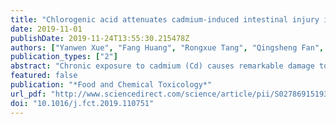 ```yaml
---
title: "Chlorogenic acid attenuates cadmium-induced intestinal injury in Sprague–Dawley rats"
date: 2019-11-01
publishDate: 2019-11-24T13:55:30.215478Z
authors: ["Yanwen Xue", "Fang Huang", "Rongxue Tang", "Qingsheng Fan", "Bing Zhang", "Zhenjiang Zech Xu", "Xiaoming Sun", "Zheng Ruan"]
publication_types: ["2"]
abstract: "Chronic exposure to cadmium (Cd) causes remarkable damage to the liver and gastrointestinal tract. Previous studies have revealed that chlorogenic acid (CGA) could improve the intestinal barrier integrity for weaned rats. Hence, this study sought to investigate the protective effects of CGA from pure reagent and sunflower seed extract (SSE) on growth performance, antioxidant indicators, inflammatory biomarkers and intestinal barrier function in Cd treated rats. A total of 32 Sprague–Dawley female rats with similar weights were randomly allotted to four treatments: control, CdCl2 (6 mg/kg BW), co-treatment of Cd (6 mg/kg BW) and pure CGA (50 mg/kg BW), and co-treatment of Cd (6 mg/kg BW) and SSE (50 mg/kg BW) for 14 days. The data indicated that, CGA or SSE with Cd sequestration and good antioxidative ability decreased Cd absorption and accumulation in the jejunum and increased fecal Cd levels in Cd-exposed rats. Compared with the Cd group, co-treatment with CGA or SSE also alleviated inflammation, ameliorated the villus damage, reversed the disruption of tight junctions, and recovered weight gain of rats. These results suggest that CGA or SSE can protect the intestinal barrier, which is related to the alleviation of Cd-induced oxidative stress and growth decrease."
featured: false
publication: "*Food and Chemical Toxicology*"
url_pdf: "http://www.sciencedirect.com/science/article/pii/S0278691519305411"
doi: "10.1016/j.fct.2019.110751"
---
```


